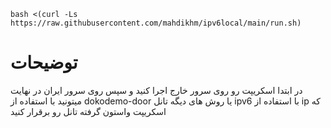 ```
bash <(curl -Ls https://raw.githubusercontent.com/mahdikhm/ipv6local/main/run.sh)
```
# توضیحات
در ابتدا اسکریپت رو روی سرور خارج اجرا کنید و سپس روی سرور ایران در نهایت میتونید با استفاده از dokodemo-door یا روش های دیگه تانل ipv6 با استفاده از ip که اسکریپت واستون گرفته تانل رو برقرار کنید




